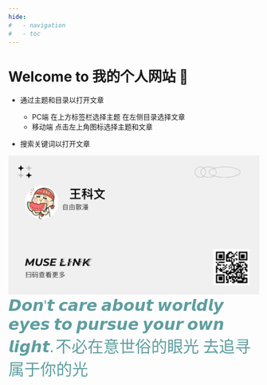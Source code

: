 ```yaml
---
hide:
#   - navigation
#   - toc
---
```

# <ceter>Welcome to 我的个人网站  &#x1F4C6;</ceter>
  

- 通过主题和目录以打开文章  

    - PC端 在上方标签栏选择主题 在左侧目录选择文章
    - 移动端 点击左上角图标选择主题和文章   

- 搜索关键词以打开文章    

![](about/media/名片.jpeg)
<font face="宋体" color= #5F9EA0 size=6 >𝘿𝙤𝙣'𝙩 𝙘𝙖𝙧𝙚 𝙖𝙗𝙤𝙪𝙩 𝙬𝙤𝙧𝙡𝙙𝙡𝙮 𝙚𝙮𝙚𝙨 𝙩𝙤 𝙥𝙪𝙧𝙨𝙪𝙚 𝙮𝙤𝙪𝙧 𝙤𝙬𝙣 𝙡𝙞𝙜𝙝𝙩.</font>    <font face="宋体" color= #5F9EA0 size=6 >不必在意世俗的眼光  去追寻属于你的光</font>
